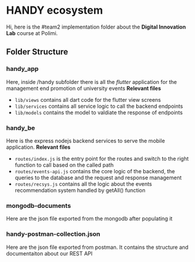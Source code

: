 # HANDY ecosystem

Hi, here is the #team2 implementation folder about the **Digital Innovation Lab** course at Polimi.

## Folder Structure

### handy_app
Here, inside /handy subfolder there is all the *flutter* application for the management end promotion of university events
    **Relevant files**
- `lib/views` contains all dart code for the flutter view screens
- `lib/services` contains all service logic to call the backend endpoints
- `lib/models` contains the model to valdiate the response of endpoints

### handy_be
Here is the express nodejs backend services to serve the mobile application.
    **Relevant files**
- `routes/index.js` is the entry point for the routes and switch to the right function to call based on the called path
- `routes/events-api.js` contains the core logic of the backend, the queries to the database and the request and response management
- `routes/recsys.js` contains all the logic about the events recommendation system handled by getAll() function
            
### mongodb-documents
Here are the json file exported from the mongodb after populating it

### handy-postman-collection.json
Here are the json file exported from postman. It contains the structure and documentaiton about our REST API
